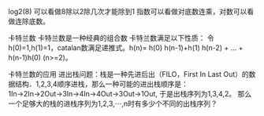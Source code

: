 log2(8)  可以看做8除以2除几次才能除到1
指数可以看做对底数连乘，对数可以看做连除底数。








卡特兰数
卡特兰数是一种经典的组合数
卡特兰数满足以下性质：
令h(0)=1,h(1)=1，catalan数满足递推式。h(n)= h(0) h(n-1)+h(1) h(n-2) + ... + h(n-1)h(0) (n>=2)。

卡特兰数的应用
进出栈问题：栈是一种先进后出（FILO，First In Last Out）的数据结构．1,2,3,4顺序进栈，那么一种可能的进出栈顺序是：1In→2In→2Out→3In→4In→4Out→3Out→1Out, 于是出栈序列为1,3,4,2。
那么一个足够大的栈的进栈序列为1,2,3,⋯,n时有多少个不同的出栈序列？

